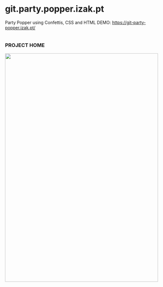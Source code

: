 # git.party.popper.izak.pt

Party Popper using Confettis, CSS and HTML
DEMO: https://git-party-popper.izak.pt/

###
###
#

### PROJECT HOME

<div align="center">
  <img height="auto" width="100%" src="https://git-party-popper.izak.pt/assets/img/preview.png" style="max-height: 750px"  />
</div>
